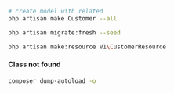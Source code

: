 
```bash
# create model with related 
php artisan make Customer --all
```

```bash
php artisan migrate:fresh --seed
```

```bash
php artisan make:resource V1\CustomerResource
```
#### Class not found
```bash
composer dump-autoload -o
```
